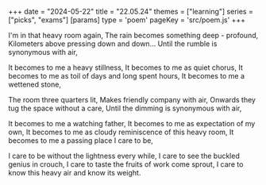 +++
date = "2024-05-22"
title = "22.05.24"
themes = ["learning"]
series = ["picks", "exams"]
[params]
  type = 'poem'
  pageKey = 'src/poem.js'
+++

I'm in that heavy room again,
The rain becomes something deep - profound,
Kilometers above pressing down and down...
Until the rumble is synonymous with air,

It becomes to me a heavy stillness,
It becomes to me as quiet chorus,
It becomes to me as toil of days and long spent hours,
It becomes to me a wettened stone,

The room three quarters lit,
Makes friendly company with air,
Onwards they tug the space without a care,
Until the dimming is synonymous with air,

It becomes to me a watching father,
It becomes to me as expectation of my own,
It becomes to me as cloudy reminiscence of this heavy room,
It becomes to me a passing place I care to be,

I care to be without the lightness every while,
I care to see the buckled genius in crouch,
I care to taste the fruits of work come sprout,
I care to know this heavy air and know its weight.
